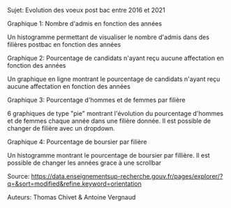 Sujet: Evolution des voeux post bac entre 2016 et 2021

Graphique 1: 
Nombre d'admis en fonction des années

Un histogramme permettant de visualiser le nombre d'admis dans des filières postbac en fonction des années 

Graphique 2: 
Pourcentage de candidats n'ayant reçu aucune affectation en fonction des années

Un graphique en ligne montrant le pourcentage de candidats n'ayant reçu aucune affectation en fonction des années

Graphique 3:
Pourcentage d'hommes et de femmes par filière

6 graphiques de type "pie" montrant l'évolution du pourcentage d'hommes et de femmes chaque année dans une filière donnée.
Il est possible de changer de filière avec un dropdown.

Graphique 4:
Pourcentage de boursier par filière

Un histogramme montrant le pourcentage de boursier par fillière. Il est possible de changer les années grace à une scrollbar 


Source: https://data.enseignementsup-recherche.gouv.fr/pages/explorer/?q=&sort=modified&refine.keyword=orientation

Auteurs: Thomas Chivet & Antoine Vergnaud
